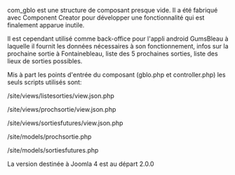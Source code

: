 com_gblo est une structure de composant presque vide. Il a été fabriqué avec Component Creator pour développer une fonctionnalité qui est finalement apparue inutile.

Il est cependant utilisé comme back-office pour l'appli android GumsBleau à laquelle il fournit les données nécessaires à son fonctionnement, infos sur la prochaine sortie à Fontainebleau, liste des 5 prochaines sorties, liste des lieux de sorties possibles.

Mis à part les points d'entrée du composant (gblo.php et controller.php) les seuls scripts utilisés sont:

/site/views/listesorties/view.json.php

/site/views/prochsortie/view.json.php

/site/views/sortiesfutures/view.json.php

/site/models/prochsortie.php

/site/models/sortiesfutures.php


La version destinée à Joomla 4 est au départ 2.0.0


